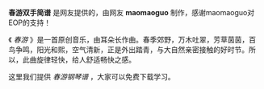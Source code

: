 

**春游双手简谱** 是网友提供的，由网友 **maomaoguo** 制作，感谢maomaoguo对EOP的支持！

《 _春游_
》是一首原创音乐，由耳朵长作曲。春季郊野，万木吐翠，芳草茵茵，百鸟争鸣，阳光和熙，空气清新，正是外出踏青，与大自然亲密接触的好时节。所以，此曲旋律轻快，给人舒适畅快之感。

这里我们提供 _春游钢琴谱_ ，大家可以免费下载学习。

